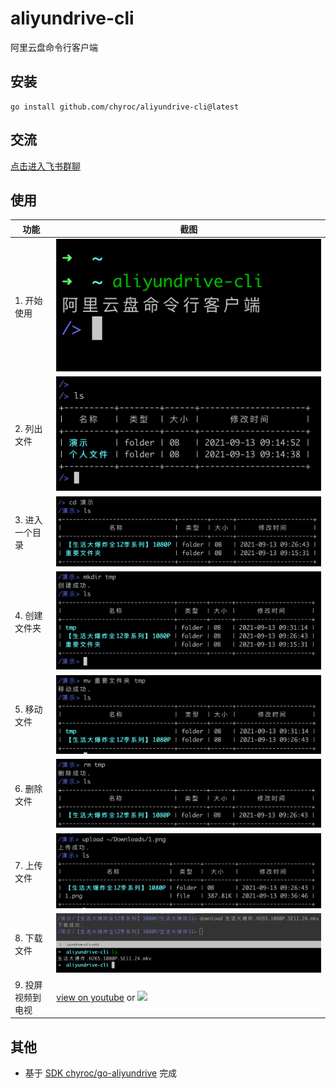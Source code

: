 # aliyundrive-cli

阿里云盘命令行客户端

## 安装

```shell
go install github.com/chyroc/aliyundrive-cli@latest
```

## 交流

[点击进入飞书群聊](https://applink.feishu.cn/client/chat/chatter/add_by_link?link_token=994r0363-759c-47f8-a392-f1be6349c547)

## 使用

| 功能        | 截图                                |
|-----------|-----------------------------------|
| 1. 开始使用   | ![](./screenshots/1.start.png)    |
| 2. 列出文件   | ![](./screenshots/2.ls.png)       |
| 3. 进入一个目录 | ![](./screenshots/3.cd.png)       |
| 4. 创建文件夹  | ![](./screenshots/4.mkdir.png)    |
| 5. 移动文件   | ![](./screenshots/5.mv.png)       |
| 6. 删除文件   | ![](./screenshots/6.rm.png)       |
| 7. 上传文件   | ![](./screenshots/7.upload.png)   |
| 8. 下载文件   | ![](./screenshots/8.download.png) |
| 9. 投屏视频到电视   | [view on youtube](https://www.youtube.com/watch?v=N74dQ2e9tMo) or ![](./screenshots/9.tv.gif) |

## 其他

- 基于 [SDK chyroc/go-aliyundrive](https://github.com/chyroc/go-aliyundrive) 完成
